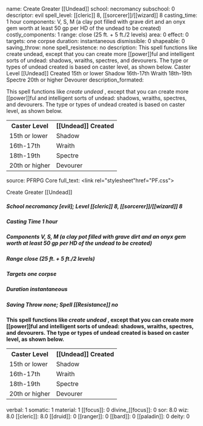 name: Create Greater [[Undead]]
school: necromancy
subschool: 0
descriptor: evil
spell_level: [[cleric]] 8, [[sorcerer]]/[[wizard]] 8
casting_time: 1 hour
components: V, S, M (a clay pot filled with grave dirt and an onyx gem worth at least 50 gp per HD of the undead to be created)
costly_components: 1
range: close (25 ft. + 5 ft./2 levels)
area: 0
effect: 0
targets: one corpse
duration: instantaneous
dismissible: 0
shapeable: 0
saving_throw: none
spell_resistence: no
description: This spell functions like create undead, except that you can create more [[power]]ful and intelligent sorts of undead: shadows, wraiths, spectres, and devourers. The type or types of undead created is based on caster level, as shown below. Caster Level [[Undead]] Created 15th or lower Shadow 16th-17th Wraith 18th-19th Spectre 20th or higher Devourer
description_formated: <p>This spell functions like  <i>create undead </i>, except that you can create more [[power]]ful and intelligent sorts of undead: shadows, wraiths, spectres, and devourers. The type or types of undead created is based on caster level, as shown below.</p><p><table><tr><th>Caster Level</th><th>[[Undead]] Created</th></tr> <tr><td>15th or lower</td><td>Shadow</td></tr> <tr><td>16th-17th</td><td>Wraith</td></tr> <tr><td>18th-19th</td><td>Spectre</td></tr> <tr><td>20th or higher</td><td>Devourer</td></tr></table></p>
source: PFRPG Core
full_text: <link rel="stylesheet"href="PF.css"><div class="heading"><p class="alignleft">Create Greater [[Undead]]</p><div style="clear: both;"></div></div><div><h5><b>School </b>necromancy [evil]; <b>Level </b>[[cleric]] 8, [[sorcerer]]/[[wizard]] 8</h5><h5><b>Casting Time </b>1 hour</h5><h5><b>Components </b>V, S, M (a clay pot filled with grave dirt and an onyx gem worth at least 50 gp per HD of the undead to be created)</h5><h5><b>Range </b>close (25 ft. + 5 ft./2 levels)</h5><h5><b>Targets </b> one corpse</h5><h5><b>Duration </b>instantaneous</h5><h5><b>Saving Throw </b>none; <b>Spell [[Resistance]] </b>no</h5></div><div><h4><p>This spell functions like  <i>create undead </i>, except that you can create more [[power]]ful and intelligent sorts of undead: shadows, wraiths, spectres, and devourers. The type or types of undead created is based on caster level, as shown below.</p><p><table><tr><th>Caster Level</th><th>[[Undead]] Created</th></tr> <tr><td>15th or lower</td><td>Shadow</td></tr> <tr><td>16th-17th</td><td>Wraith</td></tr> <tr><td>18th-19th</td><td>Spectre</td></tr> <tr><td>20th or higher</td><td>Devourer</td></tr></table></p></h4></div>
verbal: 1
somatic: 1
material: 1
[[focus]]: 0
divine_[[focus]]: 0
sor: 8.0
wiz: 8.0
[[cleric]]: 8.0
[[druid]]: 0
[[ranger]]: 0
[[bard]]: 0
[[paladin]]: 0
deity: 0
